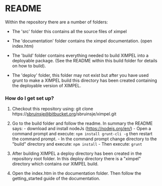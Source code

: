 # README #

Within the repository there are a number of folders:
- The 'src' folder this contains all the source files of ximpel
- The 'documentation' folder contains the ximpel documentation. (open index.htm)
- The 'build' folder contains everything needed to build XIMPEL into a deployable package. (See the README within this build folder for details on how to build).

- The 'deploy' folder, this folder may not exist but after you have used grunt to make a XIMPEL build this directory has been created containing the deployable version of XIMPEL.

### How do I get set up? ###

1. Checkout this repository using:
git clone https://sbruinsje@bitbucket.org/sbruinsje/ximpel.git

2. Go to the build folder and follow the readme. In summary the README says:
        - download and install nodeJs (https://nodejs.org/en/)
        - Open a command prompt and execute: `npm install grunt-cli -g` then restart the command prompt.
        - In the command prompt change directory to the "build" directory and execute: `npm install`
        - Then execute: `grunt`

3. After building XIMPEL a deploy directory has been created in the repository root folder. In this deploy directory there
   is a "ximpel" directory which contains our XIMPEL build.
   
4. Open the index.htm in the documentation folder. Then follow the getting_started guide of the documentation.